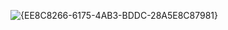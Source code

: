 ![{EE8C8266-6175-4AB3-BDDC-28A5E8C87981}](https://github.com/user-attachments/assets/a39aad5a-4629-4ea8-ad75-8cf97d9d6cbb)
